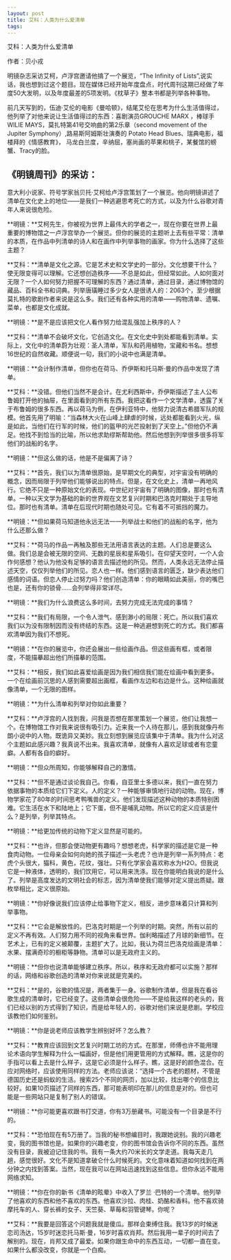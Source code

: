 ```yaml
--- 
layout: post
title: 艾科：人类为什么爱清单
tags: 
---
```


艾科：人类为什么爱清单

作者：贝小戎

明镜杂志采访艾柯，卢浮宫邀请他搞了一个展览，“The Infinity of Lists”,说实话，我也想到过这个题目。现在媒体已经开始年度盘点，时代周刊这期已经做了年度50大发明，以及年度最差的5项发明。《枕草子》整本书都是列举各种事物。

前几天写到的，伍迪·艾伦的电影《曼哈顿》，结尾艾伦在思考为什么生活值得过，他列举了对他来说让生活值得过的东西：喜剧演员GROUCHE MARX ，棒球手WILIE MAYS，莫扎特第41号交响曲的第2乐章（second movement of the Jupiter Symphony）,路易斯阿姆斯壮演奏的 Potato Head Blues、瑞典电影，福楼拜的《情感教育》， 马龙白兰度，辛纳屈，塞尚画的苹果和桃子，某餐馆的螃蟹、Tracy的脸。

## 《明镜周刊》的采访：

意大利小说家、符号学家翁贝托·艾柯给卢浮宫策划了一个展览。他向明镜讲述了清单在文化史上的地位——是我们一种逃避思考死亡的方式，以及为什么谷歌对青年人来说很危险。 

**明镜：**艾柯先生，你被视为世界上最伟大的学者之一，现在你要在世界上最重要的博物馆之一卢浮宫举办一个展览。但你的展览的主题听上去有些平常：清单的本质，在作品中列清单的诗人和在画作中列举事物的画家。你为什么选择了这些主题？

**艾科：**清单是文化之源。它是艺术史和文学史的一部分。文化想要干什么？使无限变得可以理解。它还想创造秩序——不总是如此，但经常如此。人如何面对无限？一个人如何努力把握不可理解的东西？通过清单，通过目录，通过博物馆的藏品、百科全书和词典。列举唐璜睡过多少女人是很诱人的：2063个，至少根据莫扎特的歌剧作者来说是这么多。我们还有各种实用的清单——购物清单、遗嘱、菜单，也都是文化成就。

**明镜：**是不是应该把文化人看作努力给混乱强加上秩序的人？

**艾科：**清单不会破坏文化，它创造文化。在文化史中到处都能看到清单。实际上，文化中的清单蔚为壮观：圣人清单，军队和药用植物，宝藏和书名。想想16世纪的自然收藏。顺便说一句，我们的小说中也满是清单。 

**明镜：**会计制作清单，但你也在荷马、乔伊斯和托马斯·曼的作品中发现了清单。

**艾科：**没错。但他们当然不是会计。在尤利西斯中，乔伊斯描述了主人公布鲁姆打开他的抽屉，在里面看到的所有东西。我把这看作一个文学清单，透露了关于布鲁姆的很多东西。再以荷马为例，在伊利亚特中，他努力说清古希腊军队的规模。他首先用了明喻：“当森林大火在山峰上肆虐的时候，远处都能看到火光，纵是如此，当他们在行军的时候，他们的盔甲的光芒投射到了天空上。”但他仍不满足。他找不到恰当的比喻，所以他求助缪斯帮助他。然后他想到列举很多很多将军他们的战船的名字。 

**明镜：**但这么做的话，他是不是偏离了诗？

**艾科：**首先，我们以为清单很原始，是早期文化的典型，对宇宙没有明确的概念，因而局限于列举他们能够说出的特点。但是，在文化史上，清单一再地风行。它绝不只是一种原始文化的表现。中世纪对宇宙有了明确的图像，那时也有清单。一种以天文学为基础的新的世界观在文艺复兴时期和巴洛克时期处于主导地位。那时也有清单。清单在后现代时期也随处可见。它有着不可抵挡的魔力。 

**明镜：**但如果荷马知道他永远无法一一列举战士和他们的战船的名字，他为什么还那么做？

**艾科：**荷马的作品一再触及那些无法用语言表达的主题。人们总是要这么做。我们总是会被无限的空间、无数的星辰和星系吸引。在仰望天空时，一个人会作何感想？他认为他没有足够的语言去描述他的所见。然而，人类永远无法停止描述天空，仅仅列举他们的所见。恋人也一样。他们感到语言的匮乏，缺少表达他们感情的词语。但恋人停止过努力吗？他们创造清单：你的眼睛如此美丽，你的嘴巴也是，还有你的锁骨……会列举得非常详尽。

**明镜：**我们为什么浪费这么多时间，去努力完成无法完成的事情？

**艾科：**我们有局限，一个令人泄气、感到渺小的局限：死亡。所以我们喜欢我们以为没有限制因而没有终结的东西。这是一种逃避想到死亡的方式。我们都喜欢清单因为我们不想死。

**明镜：**在你的展览中，你还会展出一些绘画作品。但这些画有框，或者限度，不能描摹超出他们所描摹的范围。

**艾科：**相反，我们如此喜爱绘画是因为我们相信我们能在绘画中看到更多。一个在绘画前沉思的人感到需要超出画框，看画作左边和右边是什么。这种绘画就像清单，一个无限的图样。

**明镜：**为什么清单和列举对你如此重要？

**艾科：**卢浮宫的人找到我，问我是否想在那里策划一个展览，他们让我想一个。在博物馆工作对我来说很有吸引力。近来我一个人待在那儿，感到我就像丹布朗小说中的人物。既诡异又美妙。我立刻想到展览应该集中于清单。我为什么对这个主题如此感兴趣？我真说不出来。我喜欢清单，就像有人喜欢足球或者有恋童癖。人都有各自的癖好。 

**明镜：**但众所周知，你能够解释自己的激情。

**艾科：**但不是通过谈论我自己。你看，自亚里士多德以来，我们一直在努力依据事物的本质给它们下定义。人的定义？一种能够审慎地行动的动物。现在，博物学家花了80年的时间思考鸭嘴兽的定义。他们发现描述这种动物的本质特别困难。它生活在水下和陆地上；它下蛋，但不是哺乳动物。所以它的定义应该是什么？是列举，列举其特点。

**明镜：**给更加传统的动物下定义显然是可能的。

**艾科：**也许，但那会使动物更有趣吗？想想老虎，科学家的描述是它是一种食肉动物。一位母亲会如何向她的孩子描述一头老虎？也许是列举一系列特点：老虎个头很大，猫科，黄色，花纹，强壮。只有化学家会喜欢称水为H2O。但我说它是一种液体，透明的，我们饮用它，可以用来洗涤。现在你能明白我说的是什么了。列举是高度发达的文明社会的标志，因为清单使我们能够对定义提出质疑。跟枚举相比，定义很原始。

**明镜：**你好像说我们应该停止给事物下定义，相反，进步意味着只计算和列举事物。

**艾科：**它会是解放性的。巴洛克时期是一个列举的时期。突然，所有以前的定义不再有效。人们努力用不同的视角来看世界。伽利略描述了月球的新细节。在艺术上，已有的定义被颠覆，主题扩大了。比如，我认为荷兰巴洛克绘画是清单：水果、摆满奇珍的橱柜等静物。清单可以是无政府主义的。

**明镜：**但你也说清单能够建立秩序。所以，秩序和无政府都可以实施？那样的话，网络和谷歌创造的清单对你来说就是完美的。

**艾科：**是的，谷歌的情况是，两者集于一身。谷歌制作清单，但是我在看谷歌生成的清单时，它已经变了。这些清单会很危险——不是给我这样的老头的，我们已经以别的方式得到了知识，而是给年轻人的，谷歌对他们来说是悲剧。学校应该教他们如何鉴别。

**明镜：**你是说老师应该教学生辨别好坏？怎么教？

**艾科：**教育应该回到文艺复兴时期工坊的方式。在那里，师傅也许不能用理论术语向学生解释为什么一幅画好，但是他们用更管用的方式解释。瞧，这是你的手指可以看上去是什么样子，这是它必须是什么样子。瞧，这是好的颜色混合。在应对网络时，应该使用同样的方法。老师应该说：“选择一个古老的题材，不管是德国历史还是蚂蚁的生活。搜索25个不同的网页，加以比较，找出哪个的信息比较好。如果10页描述了同样的东西，那可能表明印在那儿的信息是对的。但也可能是一些网站只是复制了别人的错误。

**明镜：**你可能更喜欢跟书打交道，你有3万册藏书。可能没有一个目录是不行的。

**艾科：**恐怕现在有5万册了。当我的秘书想编目时，我跟她说别。我的兴趣老变，我的图书馆也是。如果你的兴趣老变，你的图书馆会告诉你不同的东西。虽然没有目录，我被迫记住我的书。我有一条大约70米长的文学走道。我每天走几趟，感觉很好。文化不是知道拿破仑什么时候死的。文化意味着知道如何找到在两分钟之内找到答案。当然，现在我可以在网站迅速找到这些信息。但你永远不能用网络求知。

**明镜：**你在你的新书《清单的眩晕》中收入了罗兰 ·巴特的一个清单。他列举了他喜欢的东西和他不喜欢的东西。他喜欢沙拉、肉桂、奶酪和香料。他不喜欢骑摩托车的人、穿长裤的女子、天竺葵、草莓和羽管键琴。你呢？

**艾科：**我要是回答这个问题我就是傻瓜。那样会束缚住我。我13岁的时候迷恋司汤达，15岁时迷恋托马斯·曼，16岁时喜欢肖邦。然后我用一辈子的时间去了解别的。现在，肖邦又成了最爱。如果你跟生命中的东西互动，一切都一直在变。如果什么都没改变，你就是一个白痴。